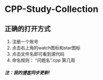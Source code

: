 # CPP-Study-Collection

正确的打开方式
---
1.  注册一个账号
2.  点击右上角的watch图标和star图标
3.  点击文件名即可看到源代码
4.  命名规则： “问题名”.cpp               第几周
##### 注：我的[博客](https://blog.zekun.fun/)同步更新!
